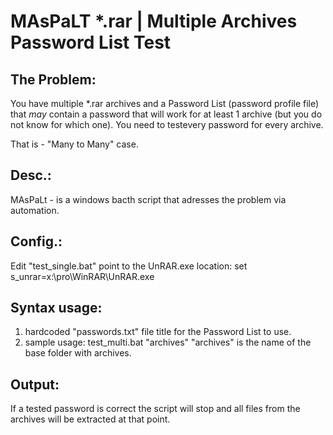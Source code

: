 # MAsPaLT *.rar | Multiple Archives Password List Test

The Problem: 
-----------------------------------------------------------------------
You have multiple *.rar archives and a Password List (password profile file) that _may_ contain a password that will work for at least 1 archive (but you do not know for which one). You need to testevery password for every archive.

That is - "Many to Many" case.

Desc.: 
-----------------------------------------------------------------------
MAsPaLt - is a windows bacth script that adresses the problem via automation.

Config.:
-----------------------------------------------------------------------
Edit "test_single.bat" point to the UnRAR.exe location:
set s_unrar=x:\pro\WinRAR\UnRAR.exe

Syntax usage:
-----------------------------------------------------------------------
1. hardcoded "passwords.txt" file title for the Password List to use.
2. sample usage:
test_multi.bat "archives" 
"archives" is the name of the base folder with archives.

Output:
-----------------------------------------------------------------------
If a tested password is correct the script will stop and all files from the archives will be extracted at that point.
